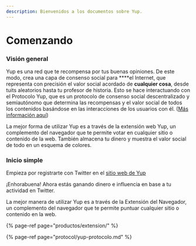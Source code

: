 ```yaml
---
description: Bienvenidos a los documentos sobre Yup.
---
```


# Comenzando

### **Visión general**

Yup es una red que te recompensa por tus buenas opiniones. De este modo, crea una capa de consenso social para ****el Internet, que representa con precisión el valor social acordado de **cualquier cosa**, desde tuits aleatorios hasta tu profesor de historia. Esto se hace interactuando con el Protocolo Yup, que es un protocolo de consenso social descentralizado y semiautónomo que determina las recompensas y el valor social de todos los contenidos basándose en las interacciones de los usuarios con él. \([Más información aquí](https://docs.yup.io/v/espanol/protocol/yup-protocolo)\)

La mejor forma de utilizar Yup es a través de la extensión web Yup, un complemento del navegador que te permite votar en cualquier sitio o contenido de la web. También almacena tu dinero y muestra el valor social de todo en un esquema de colores.

### Inicio simple

Empieza por registrarte con Twitter en el [sitio web de Yup](https://yup.io/)

¡Enhorabuena! Ahora estás ganando dinero e influencia en base a tu actividad en Twitter.

La mejor manera de utilizar Yup es a través de la Extensión del Navegador, un complemento del navegador que te permite puntuar cualquier sitio o contenido en la web.

{% page-ref page="productos/extension/" %}

{% page-ref page="protocol/yup-protocolo.md" %}

